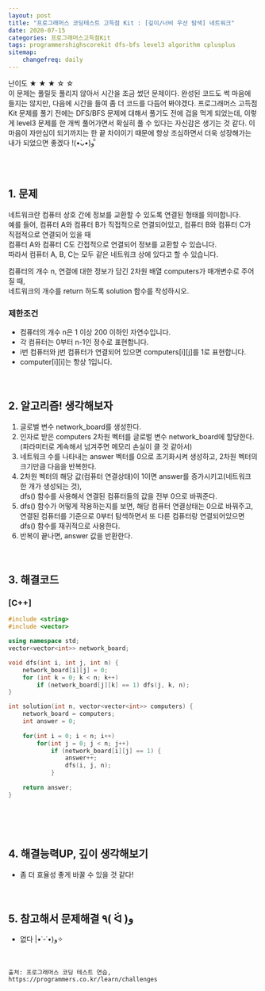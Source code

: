 ```yaml
---
layout: post
title: "프로그래머스 코딩테스트 고득점 Kit : [깊이/너비 우선 탐색] 네트워크"
date: 2020-07-15
categories: 프로그래머스고득점Kit
tags: programmershighscorekit dfs-bfs level3 algorithm cplusplus
sitemap:
    changefreq: daily
---
```


난이도 ★ ★ ★ ☆ ☆  
이 문제는 풀릴듯 풀리지 않아서 시간을 조금 썼던 문제이다. 완성된 코드도 썩 마음에 들지는 않지만, 다음에 시간을 들여 좀 더 코드를 다듬어 봐야겠다. 프로그래머스 고득점 Kit 문제를 풀기 전에는 DFS/BFS 문제에 대해서 풀기도 전에 겁을 먹게 되었는데, 이렇게 level3 문제를 한 개씩 풀어가면서 확실히 풀 수 있다는 자신감은 생기는 것 같다. 이 마음이 자만심이 되기까지는 한 끝 차이이기 때문에 항상 조심하면서 더욱 성장해가는 내가 되었으면 좋겠다 !(•̀ᴗ•́)و ̑̑  
<br/>

<br/>

## 1. 문제
네트워크란 컴퓨터 상호 간에 정보를 교환할 수 있도록 연결된 형태를 의미합니다.  
예를 들어, 컴퓨터 A와 컴퓨터 B가 직접적으로 연결되어있고, 컴퓨터 B와 컴퓨터 C가 직접적으로 연결되어 있을 때  
컴퓨터 A와 컴퓨터 C도 간접적으로 연결되어 정보를 교환할 수 있습니다.  
따라서 컴퓨터 A, B, C는 모두 같은 네트워크 상에 있다고 할 수 있습니다.  

컴퓨터의 개수 n, 연결에 대한 정보가 담긴 2차원 배열 computers가 매개변수로 주어질 때,  
네트워크의 개수를 return 하도록 solution 함수를 작성하시오.  

### 제한조건
- 컴퓨터의 개수 n은 1 이상 200 이하인 자연수입니다.
- 각 컴퓨터는 0부터 n-1인 정수로 표현합니다.
- i번 컴퓨터와 j번 컴퓨터가 연결되어 있으면 computers[i][j]를 1로 표현합니다.
- computer[i][i]는 항상 1입니다.
<br/><br/><br/>


## 2. 알고리즘! 생각해보자
1. 글로벌 변수 network_board를 생성한다.  
2. 인자로 받은 computers 2차원 벡터를 글로벌 변수 network_board에 할당한다.  
(파라미터로 계속해서 넘겨주면 메모리 손실이 클 것 같아서)
3. 네트워크 수를 나타내는 answer 벡터를 0으로 초기화시켜 생성하고, 2차원 벡터의 크기만큼 다음을 반복한다.  
4. 2차원 벡터의 해당 값(컴퓨터 연결상태)이 1이면 answer를 증가시키고(네트워크 한 개가 생성되는 것),  
dfs() 함수를 사용해서 연결된 컴퓨터들의 값을 전부 0으로 바꿔준다.  
5. dfs() 함수가 어떻게 작용하는지를 보면, 해당 컴퓨터 연결상태는 0으로 바꿔주고,  
연결된 컴퓨터를 기준으로 0부터 탐색하면서 또 다른 컴퓨터랑 연결되어있으면 dfs() 함수를 재귀적으로 사용한다.  
6. 반복이 끝나면, answer 값을 반환한다.  
<br/><br/>

## 3. 해결코드
### [C++]
```c++
#include <string>
#include <vector>

using namespace std;
vector<vector<int>> network_board;

void dfs(int i, int j, int n) {
    network_board[i][j] = 0;
    for (int k = 0; k < n; k++)
        if (network_board[j][k] == 1) dfs(j, k, n);
}

int solution(int n, vector<vector<int>> computers) {
    network_board = computers;
    int answer = 0;
    
    for(int i = 0; i < n; i++)
        for(int j = 0; j < n; j++)
            if (network_board[i][j] == 1) {
                answer++;
                dfs(i, j, n);
            }
    
    return answer;
}
```
<br/><br/><br/>

## 4. 해결능력UP, 깊이 생각해보기
- 좀 더 효율성 좋게 바꿀 수 있을 것 같다!
<br/><br/><br/>

## 5. 참고해서 문제해결 ٩( ᐛ )و
- 없다 |•˙-˙•)و✧
<br/><br/><br/>

```
출처: 프로그래머스 코딩 테스트 연습, https://programmers.co.kr/learn/challenges
```